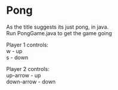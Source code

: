 # Pong 

As the title suggests its just pong, in java.<br/>
Run PongGame.java to get the game going<br/>

Player 1 controls:<br/>
w - up<br/>
s - down<br/>

Player 2 controls:<br/>
up-arrow - up<br/>
down-arrow - down<br/>
